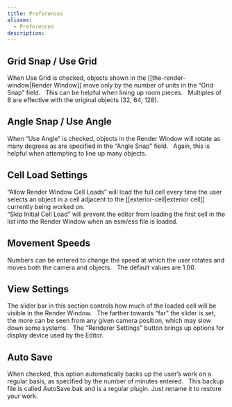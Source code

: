 ```yaml
---
title: Preferences
aliases:
  - Preferences
description:
---
```

## Grid Snap / Use Grid  
When Use Grid is checked, objects shown in the [[the-render-window|Render Window]] move only by the number of units in the “Grid Snap” field. &nbsp; This can be helpful when lining up room pieces. &nbsp; Multiples of 8 are effective with the original objects (32, 64, 128).

## Angle Snap / Use Angle  
When “Use Angle” is checked, objects in the Render Window will rotate as many degrees as are specified in the “Angle Snap” field. &nbsp; Again, this is helpful when attempting to line up many objects.

## Cell Load Settings  
“Allow Render Window Cell Loads” will load the full cell every time the user selects an object in a cell adjacent to the [[exterior-cell|exterior cell]] currently being worked on.  
“Skip Initial Cell Load” will prevent the editor from loading the first cell in the list into the Render Window when an esm/ess file is loaded.

## Movement Speeds  
Numbers can be entered to change the speed at which the user rotates and moves both the camera and objects. &nbsp; The default values are 1.00.

## View Settings  
The slider bar in this section controls how much of the loaded cell will be visible in the Render Window. &nbsp; The farther towards “far” the slider is set, the more can be seen from any given camera position, which may slow down some systems. &nbsp; The “Renderer Settings” button brings up options for display device used by the Editor.

## Auto Save  
When checked, this option automatically backs up the user’s work on a regular basis, as specified by the number of minutes entered. &nbsp; This backup file is called AutoSave.bak and is a regular plugin. Just rename it to restore your work.
